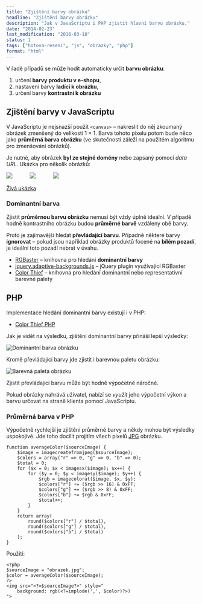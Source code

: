 ```yaml
---
title: "Zjištění barvy obrázku"
headline: "Zjištění barvy obrázku"
description: "Jak v JavaScriptu i PHP zjistit hlavní barvu obrázku."
date: "2014-02-23"
last_modification: "2016-03-18"
status: 1
tags: ["hotova-reseni", "js", "obrazky", "php"]
format: "html"
---
```


<p>V řadě případů se může hodit automaticky určit <b>barvu obrázku</b>:</p>

<ol>
  <li>určení <b>barvy produktu v e-shopu</b>,</li>
  
  <li>nastavení barvy <b>ladící k obrázku</b>,</li>
  
  <li>určení barvy <b>kontrastní k obrázku</b></li>
</ol>


<h2 id="js">Zjištění barvy v JavaScriptu</h2>

<p>V JavaScriptu je nejsnazší použít <code>&lt;canvas></code> – nakreslit do něj zkoumaný obrázek zmenšený do velikosti 1 × 1. Barva tohoto pixelu potom bude něco jako <b>průměrná barva obrázku</b> (ve skutečnosti záleží na použitém algoritmu pro zmenšování obrázků).</p>

<p>Je nutné, aby obrázek <b>byl ze stejné domény</b> nebo zapsaný pomocí <i>data URL</i>. Ukázka pro několik obrázků:</p>

<div class="live no-source" id="zjisteniBarvy">
  <img src="/files/barva-obrazku/1.jpg">
  <img src="/files/barva-obrazku/2.jpg">
  <img src="/files/barva-obrazku/3.jpg">
  <canvas id="cc" style="display: none"></canvas>
  <style>
  #zjisteniBarvy img {border-right: 3em solid transparent;}
  </style>
  <script>
    function barvaObrazku(img) {
        var canvas = document.getElementById("cc");
        var ctx = canvas.getContext("2d");
        canvas.width = 1;
        canvas.height = 1;
        ctx.drawImage(img, 0, 0, 1, 1);
        var pixel = ctx.getImageData(0, 0, 1, 1);
        var p = pixel.data; 
        var barva = p[0] + "," + p[1] + "," + p[2];    
        return "rgb(" + barva + ")";
    }  
    var images = zjisteniBarvy.querySelectorAll("img");
    for (var i = images.length; i--;) {
      images[i].style.borderColor = barvaObrazku(images[i]);
    }
  </script>
</div>
<p><a href="https://kod.djpw.cz/imvb">Živá ukázka</a></p>


<h3 id="dominantni">Dominantní barva</h3>

<p>Zjistit <b>průměrnou barvu obrázku</b> nemusí být vždy úplně ideální. V případě hodně kontrastního obrázku budou <b>průměrné barvě</b> vzdáleny obě barvy.</p>

<p>Proto je zajímavější hledat <b>převládající barvu</b>. Případně některé barvy <b>ignorovat</b> – pokud jsou například obrázky produktů focené na <b>bílém pozadí</b>, je ideální toto pozadí nebrat v úvahu.</p>


<div class="external-content">
  <ul>
    <li><a href="https://github.com/briangonzalez/rgbaster.js">RGBaster</a> – knihovna pro hledání <b>dominantní barvy</b></li>    
    <li><a href="https://github.com/briangonzalez/jquery.adaptive-backgrounds.js">jquery.adaptive-backgrounds.js</a> – jQuery plugin využívající RGBaster</li>    
    <li><a href="https://github.com/lokesh/color-thief">Color Thief</a> – knihovna pro hledání dominantní nebo representativní barevné palety</li>
  </ul>
</div>

<h2 id="php">PHP</h2>

<p>Implementace hledání dominantní barvy existují i v PHP:</p>

<div class="external-content">
  <ul>
    <li><a href="https://github.com/ksubileau/color-thief-php">Color Thief PHP</a></li>
  </ul>
</div>

<p>Jak je vidět na výsledku, zjištění dominantní barvy přináší lepší výsledky:</p>

<p><img class="border" src="/files/barva-obrazku/dominantni-barva.jpg" alt="Dominantní barva obrázku"></p>




















<p>Kromě převládající barvy jde zjistit i barevnou paletu obrázku:</p>

<p><img class="border" src="/files/barva-obrazku/paleta.jpg" alt="Barevná paleta obrázku"></p>





















<p>Zjistit převládající barvu může být hodně výpočetně náročné.</p>

<p>Pokud obrázky nahrává uživatel, nabízí se <i>využít</i> jeho výpočetní výkon a barvu určovat na straně klienta pomocí JavaScriptu.</p>


<h3 id="prumerna">Průměrná barva v PHP</h3>

<p>Výpočetně rychlejší je zjištění průměrné barvy a někdy mohou být výsledky uspokojivé. Jde toho docílit projitím všech pixelů <a href="/format-obrazku#jpg">JPG</a> obrázku.</p>

<pre><code>function averageColor($sourceImage) {
	$image = imagecreatefromjpeg($sourceImage);
	$colors = array("r" => 0, "g" => 0, "b" => 0);
	$total = 0;
	for ($x = 0; $x &lt; imagesx($image); $x++) {
		for ($y = 0; $y &lt; imagesy($image); $y++) {
			$rgb = imagecolorat($image, $x, $y);
			$colors["r"] += ($rgb >> 16) & 0xFF;
			$colors["g"] += ($rgb >> 8) & 0xFF;
			$colors["b"] += $rgb & 0xFF;
			$total++;
		}
	}
	return array(
		round($colors["r"] / $total),
		round($colors["g"] / $total),
		round($colors["b"] / $total)
	);
}</code></pre>

<p>Použití:</p>

<pre><code>&lt;?php
$sourceImage = "obrazek.jpg";
$color = averageColor($sourceImage);
?>
&lt;img src="&lt;?=$sourceImage?>" style="
	background: rgb(&lt;?=implode(',', $color)?>)
"></code></pre>

<!--
<h2 id="odkazy">Odkazy jinam</h2>

<ul>
</ul>-->